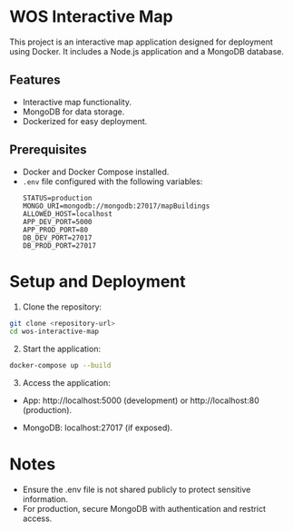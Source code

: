 # WOS Interactive Map

This project is an interactive map application designed for deployment using Docker. It includes a Node.js application and a MongoDB database.

## Features
- Interactive map functionality.
- MongoDB for data storage.
- Dockerized for easy deployment.

## Prerequisites
- Docker and Docker Compose installed.
- `.env` file configured with the following variables:
  ```properties
  STATUS=production
  MONGO_URI=mongodb://mongodb:27017/mapBuildings
  ALLOWED_HOST=localhost
  APP_DEV_PORT=5000
  APP_PROD_PORT=80
  DB_DEV_PORT=27017
  DB_PROD_PORT=27017

# Setup and Deployment

1. Clone the repository:
```bash
git clone <repository-url>
cd wos-interactive-map
```

2. Start the application:
```bash
docker-compose up --build
```


3. Access the application:

- App: http://localhost:5000 (development) or http://localhost:80 (production).

- MongoDB: localhost:27017 (if exposed).

# Notes
- Ensure the .env file is not shared publicly to protect sensitive information.
- For production, secure MongoDB with authentication and restrict access.